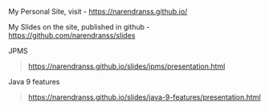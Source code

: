 My Personal Site, visit - https://narendranss.github.io/ 

My Slides on the site, published in github - https://github.com/narendranss/slides

JPMS
> https://narendranss.github.io/slides/jpms/presentation.html

Java 9 features
> https://narendranss.github.io/slides/java-9-features/presentation.html
